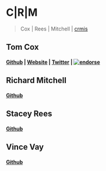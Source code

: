 # C|R|M

>Cox | Rees | Mitchell | [crmis](https://crm-is.herokuapp.com)

## Tom Cox
#### [Github](https://github.com/Koxzi95) | [Website](http://koxzi.me) | [Twitter](https://twitter.com/Koxzi95) | [![endorse](https://api.coderwall.com/koxzi95/endorsecount.png)](https://coderwall.com/koxzi95)

## Richard Mitchell
#### [Github](https://github.com/mr-mitch)

## Stacey Rees
#### [Github](https://github.com/staceysmells)

## Vince Vay
#### [Github](https://github.com/VincentVay)
